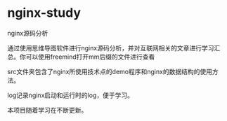 nginx-study
===========

nginx源码分析

通过使用思维导图软件进行nginx源码分析，并对互联网相关的文章进行学习汇总。你可以使用freemind打开mm后缀的文件进行查看

src文件夹包含了nginx所使用技术点的demo程序和nginx的数据结构的使用方法。

log记录nginx启动和运行时的log，便于学习。

本项目随着学习在不断更新。
